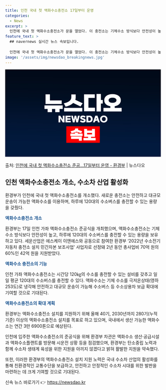 ```yaml
---
title: 인천 국내 첫 액화수소충전소 17일부터 운영
categories:
  - News
excerpt: >
  인천에 국내 첫 액화수소충전소가 문을 열었다. 이 충전소는 기체수소 방식보다 안전성이 높고 하루 평균 120…
feature_text: >
  ## navernews 실시간 뉴스 속보입니다.

  인천에 국내 첫 액화수소충전소가 문을 열었다. 이 충전소는 기체수소 방식보다 안전성이 높고 하루 평균 120…
image: '/assets/img/newsdao_breakingnews.jpg'
---
```


![뉴스다오 속보](/assets/img/newsdao_breakingnews.jpg)

<p>출처: <a href="https://newsdao.kr/3608" rel="dofollow">인천에 국내 첫 액화수소충전소 준공…17일부터 운영 - 환경부</a> | 뉴스다오</p>

<h2 data-ke-size="size26">인천 액화수소충전소 개소, 수소차 산업 활성화</h2>
환경부가 인천에 국내 첫 액화수소충전소를 개소했다. 새로운 충전소는 안전하고 대규모 운송이 가능한 액화수소를 이용하며, 하루에 120대의 수소버스를 충전할 수 있는 용량을 갖췄다.

<p data-ke-size="size16"><b><span style="color: #1a5490;">액화수소충전소 개소</span></b></p>
환경부는 17일 인천 가좌 액화수소충전소 준공식을 개최했으며, 액화수소충전소는 기체수소 방식보다 안전성이 높고, 하루에 120대의 수소버스를 충전할 수 있는 용량을 보유하고 있다. 세운산업은 에스케이 이앤에스와 공동으로 참여한 환경부 ‘2022년 수소전기자동차 충전소 설치 민간자본 보조사업’ 사업자로 선정돼 2년 동안 총사업비 70억 원의 60%인 42억 원을 지원받았다.

<p data-ke-size="size16"><b><span style="color: #1a5490;">액화수소 충전소의 기능</span></b></p>
인천 가좌 액화수소충전소는 시간당 120㎏의 수소를 충전할 수 있는 설비를 갖추고 일일 평균 120대의 수소버스를 충전할 수 있다. 액화수소는 기체 수소를 극저온상태(영하 253도)로 냉각해 안전하고 대규모 운송이 가능해 수소버스 등 수소상용차 보급 확대에 기여할 것으로 기대된다.

<p data-ke-size="size16"><b><span style="color: #1a5490;">액화수소충전소의 확대 계획</span></b></p>
환경부는 액화수소충전소 설치를 지원하기 위해 올해 40기, 2030년까지 280기(누적 기준) 이상의 액화수소충전소 설치를 목표로 하고 있으며, 국내에서 생산 가능한 액화수소는 연간 3만 6900톤으로 예상된다.

인천에 입주한 액화수소충전소의 준공식을 위해 환경부 차관은 액화수소 생산·공급시설과 액화수소플랜트를 방문해 시운전 상황 등을 점검했으며, 환경부는 탄소중립 노력과 함께 수소차 생태계 육성을 위한 지원을 아끼지 않겠다고 밝혀 활발한 지원을 약속했다.

또한, 이러한 환경부의 액화수소충전소 설치 지원 노력은 국내 수소차 산업의 활성화를 통해 친환경적인 교통수단을 보급하고, 안전하고 안정적인 수소차 시대를 위한 발판을 마련하는 데 크게 기여할 것으로 기대된다. 

신속 뉴스 바로가기 👉 <a href="https://newsdao.kr" rel="dofollow">https://newsdao.kr</a>


